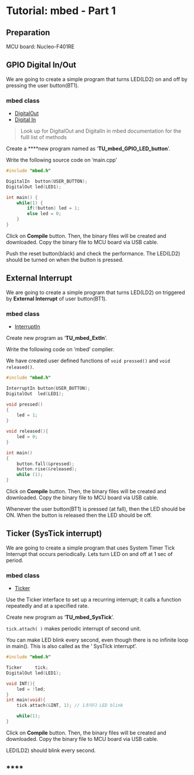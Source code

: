 # Tutorial: mbed - Part 1

## Preparation

MCU board: Nucleo-F401RE

## **GPIO Digital In/Out**

We are going to create a simple program that turns LED\(LD2\) on and off by pressing the user button\(BT1\). 

### mbed class

* [DigitalOut ](https://os.mbed.com/docs/mbed-os/v6.13/apis/digitalout.html)
* [Digital In](https://os.mbed.com/docs/mbed-os/v6.13/apis/digitalin.html)

> Look up for DigitalOut and DigitalIn in mbed documentation for the fulll list of methods

Create a ****new program named as  ‘**TU\_mbed\_GPIO\_LED\_button**’.

Write the following source code on ‘main.cpp’

```cpp
#include "mbed.h"

DigitalIn  button(USER_BUTTON);
DigitalOut led(LED1);

int main() {
    while(1) {
        if(!button) led = 1;
        else led = 0;
    }
}
```

Click on **Compile** button. Then, the binary files will be created and downloaded. Copy the binary file to MCU board via USB cable. 

Push the reset button\(black\) and check the performance. The LED\(LD2\)  should be turned on when the button is pressed.



## **External** Interrupt

We are going to create a simple program that turns LED\(LD2\) on triggered by **External Interrupt** of user button\(BT1\). 

### mbed class

* [InterruptIn](https://os.mbed.com/docs/mbed-os/v6.13/apis/interruptin.html)



Create new program as ‘**TU\_mbed\_ExtIn**’.

Write the following code on ‘mbed’ complier. 

We have created user defined functions of  `void pressed()` and `void released()`. 



```cpp
#include "mbed.h"

InterruptIn button(USER_BUTTON); 
DigitalOut  led(LED1);

void pressed()
{
    led = 1; 
}

void released(){
    led = 0;
}

int main()
{
    button.fall(&pressed);
    button.rise(&released);
    while (1);
}
```

Click on **Compile** button. Then, the binary files will be created and downloaded. Copy the binary file to MCU board via USB cable. 

Whenever the user button\(BT1\) is pressed \(at fall\), then the LED should be ON. When the button is released then the LED should be off. 

## Ticker \(SysTick interrupt\)

We are going to create a simple program that uses System Timer Tick Interrupt that occurs periodically. Lets turn LED on and off at 1 sec of period. 

### mbed class

* [Ticker](https://os.mbed.com/docs/mbed-os/v6.13/apis/ticker.html)

Use the Ticker interface to set up a recurring interrupt; it calls a function repeatedly and at a specified rate.



Create new program as ‘**TU\_mbed\_SysTick**’.

`tick.attach( )`  makes periodic interrupt of second unit. 

You can make LED blink every second, even though there is no infinite loop in main\(\). This is also called  as the ‘ SysTIck interrupt’. 

```cpp
#include "mbed.h"

Ticker     tick;
DigitalOut led(LED1);

void INT(){
    led = !led;      
}
int main(void){
    tick.attach(&INT, 1); // 1초마다 LED blink

    while(1);
}
```

Click on **Compile** button. Then, the binary files will be created and downloaded. Copy the binary file to MCU board via USB cable. 

LED\(LD2\) should blink every second.

## 

## \*\*\*\*

